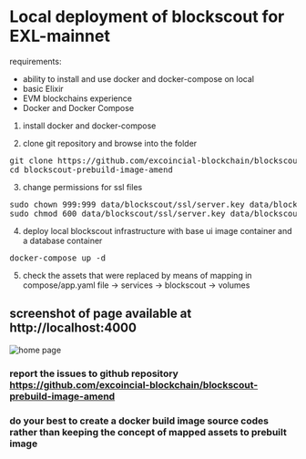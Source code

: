 # Local deployment of blockscout for EXL-mainnet

requirements:
- ability to install and use docker and docker-compose on local
- basic Elixir
- EVM blockchains experience
- Docker and Docker Compose

1. install docker and docker-compose

2. clone git repository and browse into the folder

<pre>
git clone https://github.com/excoincial-blockchain/blockscout-prebuild-image-amend
cd blockscout-prebuild-image-amend
</pre>

3. change permissions for ssl files
<pre>
sudo chown 999:999 data/blockscout/ssl/server.key data/blockscout/ssl/server.crt
sudo chmod 600 data/blockscout/ssl/server.key data/blockscout/ssl/server.crt
</pre>

4. deploy local blockscout infrastructure with base ui image container and a database container

<pre>
docker-compose up -d
</pre>

5. check the assets that were replaced by means of mapping in compose/app.yaml file -> services -> blockscout -> volumes

## screenshot of page available at http://localhost:4000
![home page](https://raw.githubusercontent.com/excoincial-blockchain/blockscout-prebuild-image-amend/master/local-home-screenshot.png)

### report the issues to github repository https://github.com/excoincial-blockchain/blockscout-prebuild-image-amend
### do your best to create a docker build image source codes rather than keeping the concept of mapped assets to prebuilt image
